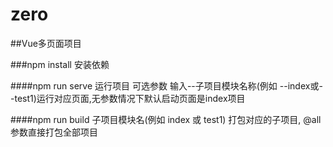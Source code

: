 # zero
##Vue多页面项目

###npm install 安装依赖

####npm run serve 运行项目 可选参数 输入--子项目模块名称(例如 --index或--test1)运行对应页面,无参数情况下默认启动页面是index项目

####npm run build 子项目模块名(例如 index 或 test1) 打包对应的子项目, @all参数直接打包全部项目
